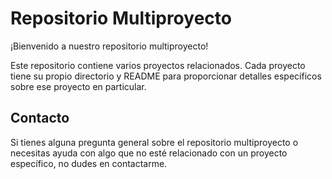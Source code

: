 # Repositorio Multiproyecto

¡Bienvenido a nuestro repositorio multiproyecto!

Este repositorio contiene varios proyectos relacionados. Cada proyecto tiene su propio directorio y README para proporcionar detalles específicos sobre ese proyecto en particular.

## Contacto

Si tienes alguna pregunta general sobre el repositorio multiproyecto o necesitas ayuda con algo que no esté relacionado con un proyecto específico, no dudes en contactarme.
